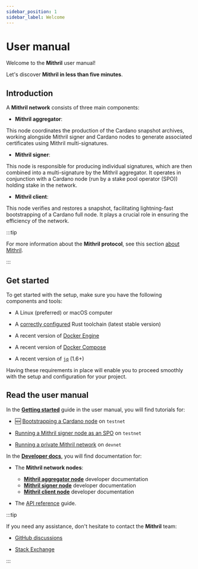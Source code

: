 ```yaml
---
sidebar_position: 1
sidebar_label: Welcome
---
```


# User manual

Welcome to the **Mithril** user manual!

Let's discover **Mithril in less than five minutes**.

## Introduction

A **Mithril network** consists of three main components:

* **Mithril aggregator**:

This node coordinates the production of the Cardano snapshot archives, working alongside Mithril signer and Cardano nodes to generate associated certificates using Mithril multi-signatures.

* **Mithril signer**:

This node is responsible for producing individual signatures, which are then combined into a multi-signature by the Mithril aggregator. It operates in conjunction with a Cardano node (run by a stake pool operator (SPO)) holding stake in the network.

* **Mithril client**:

This node verifies and restores a snapshot, facilitating lightning-fast bootstrapping of a Cardano full node. It plays a crucial role in ensuring the efficiency of the network.

:::tip

For more information about the **Mithril protocol**, see this section [about Mithril](../mithril/intro.md).

:::

## Get started 

To get started with the setup, make sure you have the following components and tools:

* A Linux (preferred) or macOS computer

* A [correctly configured](https://www.rust-lang.org/learn/get-started) Rust toolchain (latest stable version)

* A recent version of [Docker Engine](https://docs.docker.com/engine/install/)

* A recent version of [Docker Compose](https://docs.docker.com/compose/install/)

* A recent version of [`jq`](https://stedolan.github.io/jq/) (1.6+)

Having these requirements in place will enable you to proceed smoothly with the setup and configuration for your project.

## Read the user manual 

In the [**Getting started**](/doc/category/getting-started) guide in the user manual, you will find tutorials for:

* :new: [Bootstrapping a Cardano node](./getting-started/bootstrap-cardano-node.md) on `testnet`

* [Running a Mithril signer node as an SPO](./getting-started/run-signer-node.md) on `testnet`

* [Running a private Mithril network](./getting-started/run-mithril-devnet.md) on `devnet`

In the [**Developer docs**](/doc/category/developer-docs), you will find documentation for:

* The **Mithril network nodes**:
  * [**Mithril aggregator node**](./developer-docs/nodes/mithril-aggregator.md) developer documentation
  * [**Mithril signer node**](./developer-docs/nodes/mithril-signer.md) developer documentation
  * [**Mithril client node**](./developer-docs/nodes/mithril-client.md) developer documentation

* The [API reference](./developer-docs/references.md) guide.

:::tip

If you need any assistance, don't hesitate to contact the **Mithril** team: 

* [GitHub discussions](https://github.com/input-output-hk/mithril/discussions)

* [Stack Exchange](https://cardano.stackexchange.com/questions/tagged/mithril)

:::
